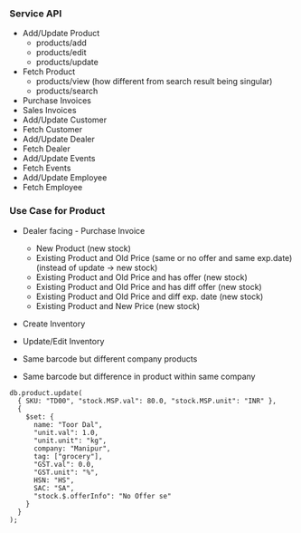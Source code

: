 ### Service API
* Add/Update Product
    * products/add
    * products/edit
    * products/update
* Fetch Product
    * products/view (how different from search result being singular)
    * products/search
* Purchase Invoices
* Sales Invoices
* Add/Update Customer
* Fetch Customer
* Add/Update Dealer
* Fetch Dealer
* Add/Update Events
* Fetch Events
* Add/Update Employee
* Fetch Employee

### Use Case for Product
* Dealer facing - Purchase Invoice
    * New Product (new stock)
    * Existing Product and Old Price (same or no offer and same exp.date)(instead of update -> new stock)
    * Existing Product and Old Price and has offer (new stock)
    * Existing Product and Old Price and has diff offer (new stock)
    * Existing Product and Old Price and diff exp. date (new stock)
    * Existing Product and New Price (new stock)

* Create Inventory
* Update/Edit Inventory

* Same barcode but different company products
* Same barcode but difference in product within same company

```
db.product.update(
  { SKU: "TD00", "stock.MSP.val": 80.0, "stock.MSP.unit": "INR" },
  {
    $set: {
      name: "Toor Dal",
      "unit.val": 1.0,
      "unit.unit": "kg",
      company: "Manipur",
      tag: ["grocery"],
      "GST.val": 0.0,
      "GST.unit": "%",
      HSN: "HS",
      SAC: "SA",
      "stock.$.offerInfo": "No Offer se"
    }
  }
);

```